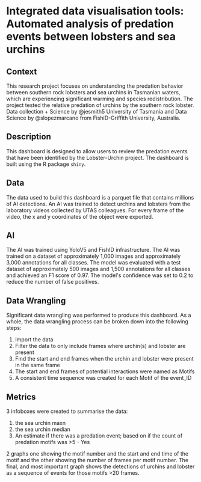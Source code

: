 # Integrated data visualisation tools: Automated analysis of predation events between lobsters and sea urchins

## Context
This research project focuses on understanding the predation behavior between southern rock lobsters and sea urchins in Tasmanian waters, which are experiencing significant warming and species redistribution. The project tested the relative predation of urchins by the southern rock lobster. Data collection + Science by @jesmith5 University of Tasmania and Data Science by @slopezmarcano from FishiD-Griffith University, Australia.

## Description
This dashboard is designed to allow users to review the predation events that have been identified by the Lobster-Urchin project. The dashboard is built using the R package `shiny`. 

## Data
The data used to build this dashboard is a parquet file that contains millions of AI detections. An AI was trained to detect urchins and lobsters from the laboratory videos collected by UTAS colleagues. For every frame of the video, the x and y coordinates of the object were exported.

## AI
The AI was trained using YoloV5 and FishID infrastructure. The AI was trained on a dataset of approximately 1,000 images and approximately 3,000 annotations for all classes. The model was evaluated with a test dataset of approximately 500 images and 1,500 annotations for all classes and achieved an F1 score of 0.97. The model's confidence was set to 0.2 to reduce the number of false positives.

## Data Wrangling
Significant data wrangling was performed to produce this dashboard. As a whole, the data wrangling process can be broken down into the following steps:
1. Import the data
2. Filter the data to only include frames where urchin(s) and lobster are present
3. Find the start and end frames when the urchin and lobster were present in the same frame
4. The start and end frames of potential interactions were named as Motifs
5. A consistent time sequence was created for each Motif of the event_ID

## Metrics
3 infoboxes were created to summarise the data:
1. the sea urchin maxn
2. the sea urchin median
3. An estimate if there was a predation event; based on if the count of predation motifs was >5 - Yes

2 graphs one showing the motif number and the start and end time of the motif and the other showing the number of frames per motif number. The final, and most important graph shows the detections of urchins and lobster as a sequence of events for those motifs >20 frames. 



